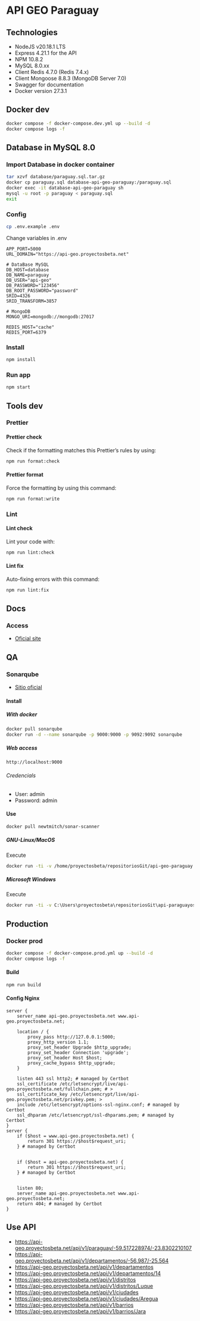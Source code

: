 # API GEO Paraguay

## Technologies

-   NodeJS v20.18.1 LTS
-   Express 4.21.1 for the API
-   NPM 10.8.2
-   MySQL 8.0.xx
-   Client Redis 4.7.0 (Redis 7.4.x)
-   Client Mongoose 8.8.3 (MongoDB Server 7.0)
-   Swagger for documentation
-   Docker version 27.3.1

## Docker dev

```bash
docker compose -f docker-compose.dev.yml up --build -d
docker compose logs -f
```

## Database in MySQL 8.0

### Import Database in docker container

```bash
tar xzvf database/paraguay.sql.tar.gz
docker cp paraguay.sql database-api-geo-paraguay:/paraguay.sql
docker exec -it database-api-geo-paraguay sh
mysql -u root -p paraguay < paraguay.sql
exit
```

### Config

```bash
cp .env.example .env
```

Change variables in .env

```
APP_PORT=5000
URL_DOMAIN="https://api-geo.proyectosbeta.net"

# DataBase MySQL
DB_HOST=database
DB_NAME=paraguay
DB_USER="api-geo"
DB_PASSWORD="123456"
DB_ROOT_PASSWORD="password"
SRID=4326
SRID_TRANSFORM=3857

# MongoDB
MONGO_URI=mongodb://mongodb:27017

REDIS_HOST="cache"
REDIS_PORT=6379
```

### Install

```bash
npm install
```

### Run app

```bash
npm start
```

## Tools dev

### Prettier

#### Prettier check

Check if the formatting matches this Prettier’s rules by using:

```bash
npm run format:check
```

#### Prettier format

Force the formatting by using this command:

```bash
npm run format:write
```

### Lint

#### Lint check

Lint your code with:

```bash
npm run lint:check
```

#### Lint fix

Auto-fixing errors with this command:

```bash
npm run lint:fix
```

## Docs

### Access

-   [Oficial site](https://api-geo.proyectosbeta.net/api-docs)

## QA

### Sonarqube

-   [Sitio oficial](https://www.sonarqube.org/)

#### Install

##### With docker

```bash
docker pull sonarqube
docker run -d --name sonarqube -p 9000:9000 -p 9092:9092 sonarqube
```

##### Web access

```
http://localhost:9000
```

###### Credencials

-   User: admin
-   Password: admin

#### Use

```bash
docker pull newtmitch/sonar-scanner

```

##### GNU-Linux/MacOS

Execute

```bash
docker run -ti -v /home/proyectosbeta/repositoriosGit/api-geo-paraguay:/usr/src --link sonarqube newtmitch/sonar-scanner
```

##### Microsoft Windows

Execute

```bash
docker run -ti -v C:\Users\proyectosbeta\repositoriosGit\api-paraguayos:/usr/src --link sonarqube newtmitch/sonar-scanner
```

## Production

### Docker prod

```bash
docker compose -f docker-compose.prod.yml up --build -d
docker compose logs -f
```

#### Build

```bash
npm run build
```

#### Config Nginx

```
server {
    server_name api-geo.proyectosbeta.net www.api-geo.proyectosbeta.net;

    location / {
        proxy_pass http://127.0.0.1:5000;
        proxy_http_version 1.1;
        proxy_set_header Upgrade $http_upgrade;
        proxy_set_header Connection 'upgrade';
        proxy_set_header Host $host;
        proxy_cache_bypass $http_upgrade;
    }

    listen 443 ssl http2; # managed by Certbot
    ssl_certificate /etc/letsencrypt/live/api-geo.proyectosbeta.net/fullchain.pem; # >
    ssl_certificate_key /etc/letsencrypt/live/api-geo.proyectosbeta.net/privkey.pem; >
    include /etc/letsencrypt/options-ssl-nginx.conf; # managed by Certbot
    ssl_dhparam /etc/letsencrypt/ssl-dhparams.pem; # managed by Certbot
}
server {
    if ($host = www.api-geo.proyectosbeta.net) {
        return 301 https://$host$request_uri;
    } # managed by Certbot


    if ($host = api-geo.proyectosbeta.net) {
        return 301 https://$host$request_uri;
    } # managed by Certbot


    listen 80;
    server_name api-geo.proyectosbeta.net www.api-geo.proyectosbeta.net;
    return 404; # managed by Certbot
}
```

## Use API

-   https://api-geo.proyectosbeta.net/api/v1/paraguay/-59.517228974/-23.8302210107
-   https://api-geo.proyectosbeta.net/api/v1/departamentos/-56.987/-25.564
-   https://api-geo.proyectosbeta.net/api/v1/departamentos
-   https://api-geo.proyectosbeta.net/api/v1/departamentos/14
-   https://api-geo.proyectosbeta.net/api/v1/distritos
-   https://api-geo.proyectosbeta.net/api/v1/distritos/Luque
-   https://api-geo.proyectosbeta.net/api/v1/ciudades
-   https://api-geo.proyectosbeta.net/api/v1/ciudades/Aregua
-   https://api-geo.proyectosbeta.net/api/v1/barrios
-   https://api-geo.proyectosbeta.net/api/v1/barrios/Jara
